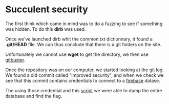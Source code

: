 # Succulent security

The first think which came in mind was to do a fuzzing to see if something was hidden. To do this **dirb** was used.

Once we've launched dirb whit the common.txt dictionnary, it found a **.git/HEAD** file. We can thus conclude that there is a git folders on the site.

Unfortunately we cannot use **wget** to get the directory, we then use [gitbuster](https://github.com/internetwache/GitTools/tree/master/Dumper).

Once the repository was on our computer, we started looking at the git log. We found a old commit called "improved security", and when we check we see that this commit 
contains credentials to connect to a [firebase](https://firebase.google.com/) datase.

The using those credential and this [script](Succulent/firebase.py) we were able to dump the entire database and find the flag.